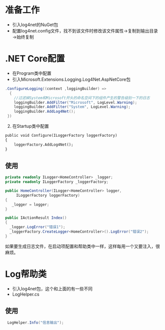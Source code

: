 ﻿# 准备工作
- 引入log4net的NuGet包
- 配置log4net.config文件，找不到该文件时修改该文件属性→复制到输出目录→始终复制

# .NET Core配置
- 在Program类中配置  
- 引入Microsoft.Extensions.Logging.Log4Net.AspNetCore包 
 
``` c#
.ConfigureLogging((context ,loggingBuilder) =>
  {
    //过滤掉System和Microsoft开头的命名空间下的组件产生的警告级别一下的日志
    loggingBuilder.AddFilter("Microsoft", LogLevel.Warning);
    loggingBuilder.AddFilter("System", LogLevel.Warning);
    loggingBuilder.AddLog4Net();
 })
```

2. 在Startup类中配置 

``` markdown
public void Configure(ILoggerFactory loggerFactory)
{
    loggerFactory.AddLog4Net();
}
```

## 使用
``` c#
private readonly ILogger<HomeController> _logger;
private readonly ILoggerFactory _loggerFactory;

public HomeController(ILogger<HomeController> logger,
     ILoggerFactory loggerFactory)
{
   _logger = logger;
}

public IActionResult Index()
{
  _logger.LogError("错误1");
  _loggerFactory.CreateLogger<HomeController>().LogError("错误2");
}
```
如果要生成日志文件，在启动项配置和帮助类中一样，这样每用一个又要注入，很麻烦。

# Log帮助类
- 引入log4net包，这个和上面的有一些不同
- LogHelper.cs
## 使用

```c#
 LogHelper.Info("信息输出");
```

